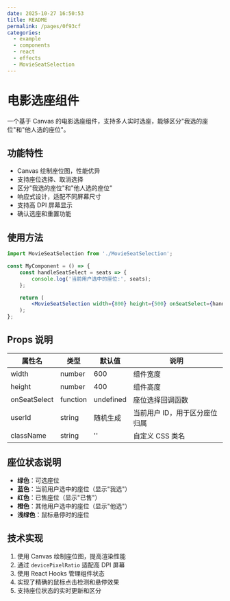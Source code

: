 ```yaml
---
date: 2025-10-27 16:50:53
title: README
permalink: /pages/0f93cf
categories:
  - example
  - components
  - react
  - effects
  - MovieSeatSelection
---
```

# 电影选座组件

一个基于 Canvas 的电影选座组件，支持多人实时选座，能够区分"我选的座位"和"他人选的座位"。

## 功能特性

- Canvas 绘制座位图，性能优异
- 支持座位选择、取消选择
- 区分"我选的座位"和"他人选的座位"
- 响应式设计，适配不同屏幕尺寸
- 支持高 DPI 屏幕显示
- 确认选座和重置功能

## 使用方法

```jsx
import MovieSeatSelection from './MovieSeatSelection';

const MyComponent = () => {
	const handleSeatSelect = seats => {
		console.log('当前用户选中的座位:', seats);
	};

	return (
		<MovieSeatSelection width={800} height={500} onSeatSelect={handleSeatSelect} userId="user123" />
	);
};
```

## Props 说明

| 属性名       | 类型     | 默认值    | 说明                          |
| ------------ | -------- | --------- | ----------------------------- |
| width        | number   | 600       | 组件宽度                      |
| height       | number   | 400       | 组件高度                      |
| onSeatSelect | function | undefined | 座位选择回调函数              |
| userId       | string   | 随机生成  | 当前用户 ID，用于区分座位归属 |
| className    | string   | ''        | 自定义 CSS 类名               |

## 座位状态说明

- **绿色**：可选座位
- **蓝色**：当前用户选中的座位（显示"我选"）
- **红色**：已售座位（显示"已售"）
- **橙色**：其他用户选中的座位（显示"他选"）
- **浅绿色**：鼠标悬停时的座位

## 技术实现

1. 使用 Canvas 绘制座位图，提高渲染性能
2. 通过 `devicePixelRatio` 适配高 DPI 屏幕
3. 使用 React Hooks 管理组件状态
4. 实现了精确的鼠标点击检测和悬停效果
5. 支持座位状态的实时更新和区分
